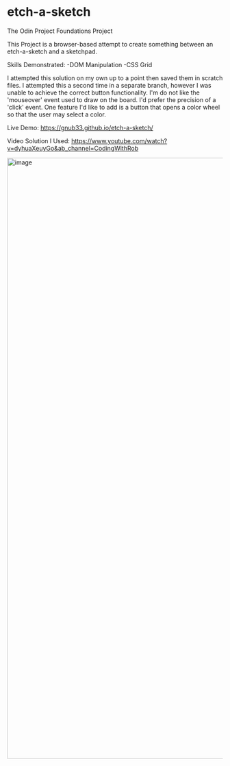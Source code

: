 # etch-a-sketch

The Odin Project Foundations Project

This Project is a browser-based attempt to create something between an etch-a-sketch and a sketchpad.

Skills Demonstrated:
-DOM Manipulation
-CSS Grid

I attempted this solution on my own up to a point then saved them in scratch files. I attempted this a second time in a separate branch, however I was unable to achieve the correct button functionality.
I'm do not like the 'mouseover' event used to draw on the board. I'd prefer the precision of a 'click' event.
One feature I'd like to add is a button that opens a color wheel so that the user may select a color.

Live Demo: https://gnub33.github.io/etch-a-sketch/

Video Solution I Used:
https://www.youtube.com/watch?v=dyhuaXeuyGo&ab_channel=CodingWithRob

<img width="1403" alt="image" src="https://user-images.githubusercontent.com/47507141/173205177-5f616820-4a41-49ed-97f4-84302e47a089.png">
